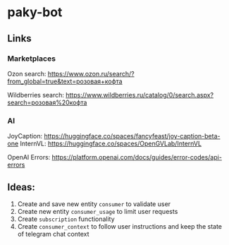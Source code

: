 # paky-bot

## Links

### Marketplaces
Ozon search: https://www.ozon.ru/search/?from_global=true&text=розовая+кофта

Wildberries search: https://www.wildberries.ru/catalog/0/search.aspx?search=розовая%20кофта

### AI

JoyCaption: https://huggingface.co/spaces/fancyfeast/joy-caption-beta-one
InternVL: https://huggingface.co/spaces/OpenGVLab/InternVL

OpenAI Errors: https://platform.openai.com/docs/guides/error-codes/api-errors

##

## Ideas:
1. Create and save new entity `consumer` to validate user
2. Create new entity `consumer_usage` to limit user requests
3. Create `subscription` functionality
4. Create `consumer_context` to follow user instructions and keep the state of telegram chat context

